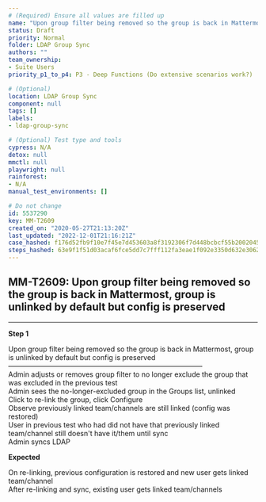 ```yaml
---
# (Required) Ensure all values are filled up
name: "Upon group filter being removed so the group is back in Mattermost, group is unlinked by default but config is preserved"
status: Draft
priority: Normal
folder: LDAP Group Sync
authors: ""
team_ownership: 
- Suite Users
priority_p1_to_p4: P3 - Deep Functions (Do extensive scenarios work?)

# (Optional)
location: LDAP Group Sync
component: null
tags: []
labels: 
- ldap-group-sync

# (Optional) Test type and tools
cypress: N/A
detox: null
mmctl: null
playwright: null
rainforest: 
- N/A
manual_test_environments: []

# Do not change
id: 5537290
key: MM-T2609
created_on: "2020-05-27T21:13:20Z"
last_updated: "2022-12-01T21:16:21Z"
case_hashed: f176d52fb9f10e7f45e7d453603a8f3192306f7d448bcbcf55b2002045f5faf31eca26bd02091f4d271e2dd7a14d40cd
steps_hashed: 63e9f1f51d03acaf6fce5dd7c7fff112fa3eae1f092e3350d632e30623a1400cd7e9bfa2b0f3d98ce7e1c4cc621fecff
---
```


<!-- (Auto-generated) Based on frontmatter's "key" and "name" -->

## MM-T2609: Upon group filter being removed so the group is back in Mattermost, group is unlinked by default but config is preserved

---

**Step 1**

Upon group filter being removed so the group is back in Mattermost, group is unlinked by default but config is preserved\
————————————————————————————\
Admin adjusts or removes group filter to no longer exclude the group that was excluded in the previous test\
Admin sees the no-longer-excluded group in the Groups list, unlinked\
Click to re-link the group, click Configure\
Observe previously linked team/channels are still linked (config was restored)\
User in previous test who had did not have that previously linked team/channel still doesn't have it/them until sync\
Admin syncs LDAP

**Expected**

On re-linking, previous configuration is restored and new user gets linked team/channel\
After re-linking and sync, existing user gets linked team/channels
